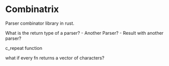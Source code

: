 # Combinatrix

Parser combinator library in rust. 

What is the return type of a parser?
    - Another Parser?
    - Result with another parser?


c_repeat function

what if every fn returns a vector of characters?
